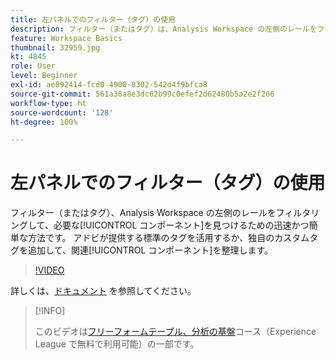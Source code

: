 ```yaml
---
title: 左パネルでのフィルター（タグ）の使用
description: フィルター（またはタグ）は、Analysis Workspace の左側のレールをフィルタリングして、必要なコンポーネントを見つけるための迅速かつ簡単な方法です。アドビが提供する標準のタグを活用するか、独自のカスタムタグを追加して、関連コンポーネントを整理します。
feature: Workspace Basics
thumbnail: 32959.jpg
kt: 4845
role: User
level: Beginner
exl-id: ae892414-fcd0-4900-8302-542d4f9bfca8
source-git-commit: 561a36a8e3dc62b99c0efef2d62480b5a2e2f206
workflow-type: ht
source-wordcount: '128'
ht-degree: 100%

---
```


# 左パネルでのフィルター（タグ）の使用

フィルター（またはタグ）、Analysis Workspace の左側のレールをフィルタリングして、必要な[!UICONTROL コンポーネント]を見つけるための迅速かつ簡単な方法です。 アドビが提供する標準のタグを活用するか、独自のカスタムタグを追加して、関連[!UICONTROL コンポーネント]を整理します。

>[!VIDEO](https://video.tv.adobe.com/v/32959/?quality=12)

詳しくは、[ドキュメント](https://experienceleague.adobe.com/docs/analytics/analyze/analysis-workspace/analysis-workspace-features.html?lang=ja) を参照してください。

>[!INFO]
>
> このビデオは[フリーフォームテーブル、分析の基盤](https://experienceleague.adobe.com/?recommended=Analytics-U-1-2020.3)コース（Experience League で無料で利用可能）の一部です。
